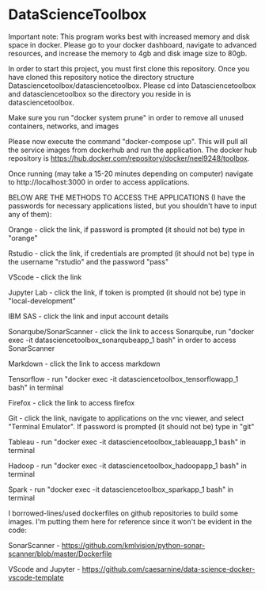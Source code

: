 # DataScienceToolbox

Important note: This program works best with increased memory and disk space in docker. Please go to your docker dashboard, navigate to advanced resources, and increase the memory to 4gb and disk image size to 80gb.

In order to start this project, you must first clone this repository. Once you have cloned this repository notice the directory structure Datasciencetoolbox/datasciencetoolbox. Please cd into Datasciencetoolbox and datasciencetoolbox so the directory you reside in is datasciencetoolbox.

Make sure you run "docker system prune" in order to remove all unused containers, networks, and images

Please now execute the command "docker-compose up". This will pull all the service images from dockerhub and run the application. The docker hub repository is 
https://hub.docker.com/repository/docker/neel9248/toolbox.

Once running (may take a 15-20 minutes depending on computer) navigate to http://localhost:3000 in order to access applications. 



BELOW ARE THE METHODS TO ACCESS THE APPLICATIONS (I have the passwords for necessary applications listed, but you shouldn't have to input any of them):

Orange - click the link, if password is prompted (it should not be) type in "orange"

Rstudio - click the link, if credentials are prompted (it should not be) type in the username "rstudio" and the password "pass"

VScode - click the link

Jupyter Lab - click the link, if token is prompted (it should not be) type in "local-development"

IBM SAS - click the link and input account details

Sonarqube/SonarScanner - click the link to access Sonarqube, run "docker exec -it datasciencetoolbox_sonarqubeapp_1 bash" in order to access SonarScanner

Markdown - click the link to access markdown

Tensorflow - run "docker exec -it datasciencetoolbox_tensorflowapp_1 bash" in terminal

Firefox - click the link to access firefox

Git - click the link, navigate to applications on the vnc viewer, and select "Terminal Emulator". If password is prompted (it should not be) type in "git"

Tableau - run "docker exec -it datasciencetoolbox_tableauapp_1 bash" in terminal

Hadoop - run "docker exec -it datasciencetoolbox_hadoopapp_1 bash" in terminal

Spark - run "docker exec -it datasciencetoolbox_sparkapp_1 bash" in terminal

I borrowed-lines/used dockerfiles on github repositories to build some images. I'm putting them here for reference since it won't be evident in the code:

SonarScanner - https://github.com/kmlvision/python-sonar-scanner/blob/master/Dockerfile

VScode and Jupyter - https://github.com/caesarnine/data-science-docker-vscode-template





